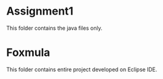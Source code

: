 # Assignment1
This folder contains the java files only.

# Foxmula
This folder contains entire project developed on Eclipse IDE.
